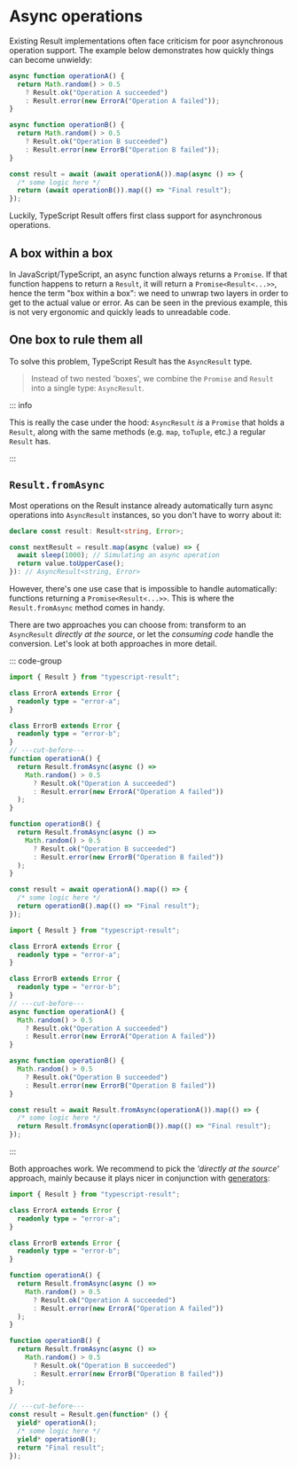 # Async operations

Existing Result implementations often face criticism for poor asynchronous operation support. The example below demonstrates how quickly things can become unwieldy:

```ts
async function operationA() {
  return Math.random() > 0.5
    ? Result.ok("Operation A succeeded")
    : Result.error(new ErrorA("Operation A failed")); 
}

async function operationB() {
  return Math.random() > 0.5
    ? Result.ok("Operation B succeeded")
    : Result.error(new ErrorB("Operation B failed"));
}

const result = await (await operationA()).map(async () => {
  /* some logic here */
  return (await operationB()).map(() => "Final result");
});
```

Luckily, TypeScript Result offers first class support for asynchronous operations.

## A box within a box

In JavaScript/TypeScript, an async function always returns a `Promise`. If that function happens to return a `Result`, it will return a `Promise<Result<...>>`, hence the term "box within a box": we need to unwrap two layers in order to get to the actual value or error. As can be seen in the previous example, this is not very ergonomic and quickly leads to unreadable code.

## One box to rule them all

To solve this problem, TypeScript Result has the `AsyncResult` type.

> Instead of two nested 'boxes', we combine the `Promise` and `Result` into a single type: `AsyncResult`.

::: info

This is really the case under the hood: `AsyncResult` _is_ a `Promise` that holds a `Result`, along with the same methods (e.g. `map`, `toTuple`, etc.) a regular `Result` has.

:::

## `Result.fromAsync`

Most operations on the Result instance already automatically turn async operations into `AsyncResult` instances, so you don't have to worry about it:

```ts
declare const result: Result<string, Error>;

const nextResult = result.map(async (value) => {
  await sleep(1000); // Simulating an async operation
  return value.toUpperCase();
}): // AsyncResult<string, Error>
```

However, there's one use case that is impossible to handle automatically: functions returning a `Promise<Result<...>>`. This is where the `Result.fromAsync` method comes in handy.

There are two approaches you can choose from: transform to an `AsyncResult` _directly at the source_, or let the _consuming code_ handle the conversion. Let's look at both approaches in more detail.

::: code-group

```ts twoslash [Directly at the source]
import { Result } from "typescript-result";

class ErrorA extends Error {
  readonly type = "error-a";
}

class ErrorB extends Error {
  readonly type = "error-b";
}
// ---cut-before---
function operationA() {
  return Result.fromAsync(async () =>
    Math.random() > 0.5
      ? Result.ok("Operation A succeeded")
      : Result.error(new ErrorA("Operation A failed"))
  );
}

function operationB() {
  return Result.fromAsync(async () =>
    Math.random() > 0.5
      ? Result.ok("Operation B succeeded")
      : Result.error(new ErrorB("Operation B failed"))
  );
}

const result = await operationA().map(() => {
  /* some logic here */
  return operationB().map(() => "Final result");
});
```

```ts twoslash [Consuming code]
import { Result } from "typescript-result";

class ErrorA extends Error {
  readonly type = "error-a";
}

class ErrorB extends Error {
  readonly type = "error-b";
}
// ---cut-before---
async function operationA() {
  Math.random() > 0.5
    ? Result.ok("Operation A succeeded")
    : Result.error(new ErrorA("Operation A failed"))
}

async function operationB() {
  Math.random() > 0.5
    ? Result.ok("Operation B succeeded")
    : Result.error(new ErrorB("Operation B failed"))
}

const result = await Result.fromAsync(operationA()).map(() => {
  /* some logic here */
  return Result.fromAsync(operationB()).map(() => "Final result");
});

```

:::

Both approaches work. We recommend to pick the _'directly at the source'_ approach, mainly because it plays nicer in conjunction with [generators](/chaining-vs-generator-syntax#using-generators):

```ts twoslash
import { Result } from "typescript-result";

class ErrorA extends Error {
  readonly type = "error-a";
}

class ErrorB extends Error {
  readonly type = "error-b";
}

function operationA() {
  return Result.fromAsync(async () =>
    Math.random() > 0.5
      ? Result.ok("Operation A succeeded")
      : Result.error(new ErrorA("Operation A failed"))
  );
}

function operationB() {
  return Result.fromAsync(async () =>
    Math.random() > 0.5
      ? Result.ok("Operation B succeeded")
      : Result.error(new ErrorB("Operation B failed"))
  );
}

// ---cut-before---
const result = Result.gen(function* () {
  yield* operationA();
  /* some logic here */
  yield* operationB();
  return "Final result";
});

```

